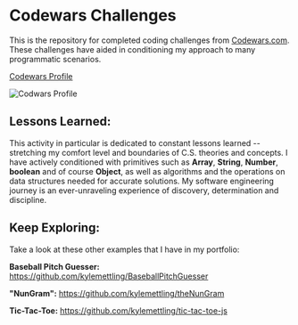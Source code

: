 # Codewars Challenges

This is the repository for completed coding challenges from [Codewars.com](https://www.codewars.com/dashboard). These challenges have aided in conditioning my approach to many programmatic scenarios.

[Codewars Profile](https://www.codewars.com/users/WonderFilled/completed)

![Codwars Profile](https://www.codewars.com/users/WonderFilled/badges/large)

<!-- ## How It's Made:

**Tech used:** HTML, CSS, JavaScript, Node, Express, MongoDB

-->

<!-- ## Optimizations

Realtime statistic API calls have been reduced from initial implementation to stay under call limits. Game schedule API call happens when the first user navigates to the app on any given day and is stored for all users. -->

## Lessons Learned:

This activity in particular is dedicated to constant lessons learned -- stretching my comfort level and boundaries of C.S. theories and concepts. I have actively conditioned with primitives such as **Array**, **String**, **Number**, **boolean** and of course **Object**, as well as algorithms and the operations on data structures needed for accurate solutions. My software engineering journey is an ever-unraveling experience of discovery, determination and discipline.

## Keep Exploring:

Take a look at these other examples that I have in my portfolio:

**Baseball Pitch Guesser:** https://github.com/kylemettling/BaseballPitchGuesser

**"NunGram":** https://github.com/kylemettling/theNunGram

**Tic-Tac-Toe:** https://github.com/kylemettling/tic-tac-toe-js
